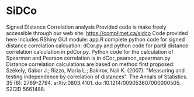 # SiDCo
Signed DIstance Correlation analysis
Provided code is make freely accessible through our web site: https://complimet.ca/sidco
Code provided here includes RShiny GUI module: app.R complete python code for signed distance correlation calcuation: dCor.py and python code for partil distance correlation calculation in pdCor.py. Python code for the calculation of Spearman and Pearson correlation is in dCor_pearson_spearman.py
Distance correlation calculations are based on method first proposed: Székely, Gábor J.; Rizzo, Maria L.; Bakirov, Nail K. (2007). "Measuring and testing independence by correlation of distances". The Annals of Statistics. 35 (6): 2769–2794. arXiv:0803.4101. doi:10.1214/009053607000000505. S2CID 5661488.

